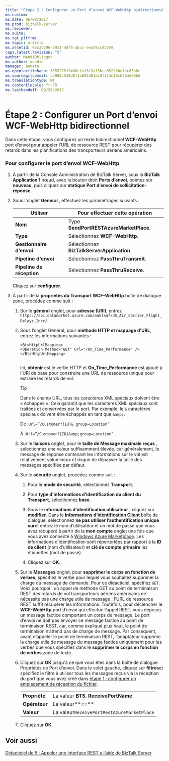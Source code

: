 ```yaml
---
title: "Étape 2 : Configurer un Port d’envoi WCF-WebHttp bidirectionnel | Documents Microsoft"
ms.custom: 
ms.date: 06/08/2017
ms.prod: biztalk-server
ms.reviewer: 
ms.suite: 
ms.tgt_pltfrm: 
ms.topic: article
ms.assetid: 0bcab296-7921-4df4-abcc-eea78cc827e8
caps.latest.revision: "5"
author: MandiOhlinger
ms.author: mandia
manager: anneta
ms.openlocfilehash: f355275f9480cfa13f3a15bcc6522fbe7ec83b8c
ms.sourcegitcommit: cb908c540d8f1a692d01dc8f313e16cb4b4e696d
ms.translationtype: MT
ms.contentlocale: fr-FR
ms.lasthandoff: 09/20/2017
---
```

# <a name="step-2-configure-a-two-way-wcf-webhttp-send-port"></a>Étape 2 : Configurer un Port d’envoi WCF-WebHttp bidirectionnel
Dans cette étape, vous configurez un texte bidirectionnel **WCF-WebHttp** port d’envoi pour appeler l’URL de ressource REST pour récupérer des retards dans les planifications des transporteurs aériens américains.  
  
### <a name="to-configure-wcf-webhttp-send-port"></a>Pour configurer le port d’envoi WCF-WebHttp  
  
1.  À partir de la Console Administration de BizTalk Server, sous la **BizTalk Application 1** nœud, avec le bouton droit **Ports d’envoi**, pointez sur **nouveau**, puis cliquez sur **statique Port d’envoi de sollicitation-réponse**.  
  
2.  Sous l'onglet **Général** , effectuez les paramétrages suivants :  
  
    |Utiliser|Pour effectuer cette opération|  
    |--------------|----------------|  
    |**Nom**|Type **SendPortRESTAzureMarketPlace**.|  
    |**Type**|Sélectionnez **WCF-WebHttp**.|  
    |**Gestionnaire d’envoi**|Sélectionnez **BizTalkServerApplication**.|  
    |**Pipeline d’envoi**|Sélectionnez **PassThruTransmit**.|  
    |**Pipeline de réception**|Sélectionnez **PassThruReceive**.|  
  
     Cliquez sur **configurer**.  
  
3.  À partir de la **propriétés du Transport WCF-WebHttp** boîte de dialogue zone, procédez comme suit :  
  
    1.  Sur le **général** onglet, pour **adresse (URI)**, entrez `https://api.datamarket.azure.com/oakleaf/US_Air_Carrier_Flight_Delays_Incr/`.  
  
    2.  Sous l’onglet Général, pour **méthode HTTP et mappage d’URL**, entrez les informations suivantes :  
  
        ```  
        <BtsHttpUrlMapping>  
        <Operation Method="GET" Url="/On_Time_Performance" />  
        </BtsHttpUrlMapping>  
  
        ```  
  
         Ici, **obtenir** est le verbe HTTP et **On_Time_Performance** est ajouté à l’URI de base pour construire une URL de ressource unique pour extraire les retards de vol.  
         
         > [!TIP] 
         > Dans le champ URL, tous les caractères XML spéciaux doivent être « échappés ». Cela garantit que les caractères XML spéciaux sont traitées et conservées par le port. Par exemple, le `&` caractères spéciaux doivent être échappés en tant que `&amp;`. 
           >
           >De :`Url=”/Customer?{ID}& group=Location”`
           >
           >
           >À :`Url=”/Customer?{ID}&amp;group=Location”`
  
    3.  Sur le **liaisons** onglet, pour le **taille de Message maximale reçus** , sélectionnez une valeur suffisamment élevée. car généralement, le message de réponse contenant les informations sur le vol est relativement volumineux et risque de dépasser la taille des messages spécifiée par défaut.  
  
    4.  Sur le **sécurité** onglet, procédez comme suit :  
  
        1.  Pour le **mode de sécurité**, sélectionnez **Transport**.  
  
        2.  Pour **type d’informations d’identification du client du Transport**, sélectionnez **base**.  
  
        3.  Sous le **informations d’identification utilisateur** , cliquez sur **modifier**. Dans le **informations d’identification Client** boîte de dialogue, sélectionnez **ne pas utiliser l’authentification unique sur**et entrez le nom d’utilisateur et un mot de passe que vous avez récupéré à partir de la **mon compte** onglet une fois que vous avez connecté à [Windows Azure Marketplace](http://go.microsoft.com/fwlink/p/?LinkId=257913). Les informations d’identification sont répertoriées par rapport à la **ID de client** (nom d’utilisateur) et **clé de compte primaire** les étiquettes (mot de passe).  
  
        4.  Cliquez sur **OK**.  
  
    5.  Sur le **Messages** onglet, pour **supprimer le corps en fonction de verbes**, spécifiez le verbe pour lequel vous souhaitez supprimer la charge du message de demande. Pour ce didacticiel, spécifiez `GET`. Voici pourquoi : un appel de méthode GET au point de terminaison REST des retards de vol transporteurs aériens américains ne nécessite pas une charge utile de message ; l’URL de ressource REST suffit récupérer les informations. Toutefois, pour déclencher le **WCF-WebHttp** port d’envoi qui effectue l’appel REST, vous déposez un message factice comportant un corps de message. Le port d’envoi ne doit pas envoyer ce message factice au point de terminaison REST, car, comme expliqué plus haut, le point de terminaison n’attend pas de charge de message. Par conséquent, avant d’appeler le point de terminaison REST, l’adaptateur supprime la charge utile de message du message factice uniquement pour les verbes que vous spécifiez dans le **supprimer le corps en fonction de verbes** zone de texte.  
  
    6.  Cliquez sur **OK** jusqu'à ce que vous êtes dans la boîte de dialogue Propriétés de Port d’envoi. Dans le volet gauche, cliquez sur **filtres**et spécifiez le filtre à utiliser tous les messages reçus via la réception du port que vous avez créé dans [étape 1 : configurer un emplacement de réception du fichier](../core/step-1-configure-a-file-receive-location.md).  
  
        |||  
        |-|-|  
        |**Propriété**|La valeur **BTS. ReceivePortName**|  
        |**Opérateur**|La valeur**==**|  
        |**Valeur**|La valeur`ReceivePortRestAzureMarketPlace`|  
  
    7.  Cliquez sur **OK**.  
  
## <a name="see-also"></a>Voir aussi  
 [Didacticiel de 5 : Appeler une Interface REST à l’aide de BizTalk Server](../core/tutorial-5-invoking-a-rest-interface-using-biztalk-server.md)
